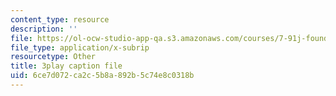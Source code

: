 ```yaml
---
content_type: resource
description: ''
file: https://ol-ocw-studio-app-qa.s3.amazonaws.com/courses/7-91j-foundations-of-computational-and-systems-biology-spring-2014/6ce7d072ca2c5b8a892b5c74e8c0318b_14m9MW-qMhg.vtt
file_type: application/x-subrip
resourcetype: Other
title: 3play caption file
uid: 6ce7d072-ca2c-5b8a-892b-5c74e8c0318b
---
```


